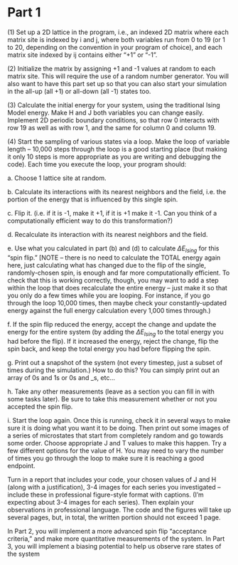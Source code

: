 # Part 1
(1) Set up a 2D lattice in the program, i.e., an indexed 2D matrix where each
matrix site is indexed by i and j, where both variables run from 0 to 19 (or 1
to 20, depending on the convention in your program of choice), and each
matrix site indexed by ij contains either “+1” or “-1”.

(2) Initialize the matrix by assigning +1 and -1 values at random to each matrix
site. This will require the use of a random number generator. You will also
want to have this part set up so that you can also start your simulation in the
all-up (all +1) or all-down (all -1) states too.

(3) Calculate the initial energy for your system, using the traditional Ising Model
energy. Make H and J both variables you can change easily. Implement 2D
periodic boundary conditions, so that row 0 interacts with row 19 as well as
with row 1, and the same for column 0 and column 19.

(4) Start the sampling of various states via a loop. Make the loop of variable
length – 10,000 steps through the loop is a good starting place (but making it
only 10 steps is more appropriate as you are writing and debugging the
code). Each time you execute the loop, your program should:

  a. Choose 1 lattice site at random.
  
  b. Calculate its interactions with its nearest neighbors and the field, i.e.
the portion of the energy that is influenced by this single spin.
  
  c. Flip it. (i.e. if it is -1, make it +1, if it is +1 make it -1. Can you think of
a computationally efficient way to do this transformation?)
  
  d. Recalculate its interaction with its nearest neighbors and the field.
  
  e. Use what you calculated in part (b) and (d) to calculate $`\Delta E_{Ising}`$ for this
“spin flip.” [NOTE – there is no need to calculate the TOTAL energy
again here, just calculating what has changed due to the flip of the
single, randomly-chosen spin, is enough and far more computationally
efficient. To check that this is working correctly, though, you may
want to add a step within the loop that does recalculate the entire
energy – just make it so that you only do a few times while you are
looping. For instance, if you go through the loop 10,000 times, then
maybe check your constantly-updated energy against the full energy
calculation every 1,000 times through.)
  
  f. If the spin flip reduced the energy, accept the change and update the
energy for the entire system (by adding the $`\Delta E_{Ising}`$ to the total energy
you had before the flip). If it increased the energy, reject the change,
flip the spin back, and keep the total energy you had before flipping
the spin.
  
  g. Print out a snapshot of the system (not every timestep, just a subset of
times during the simulation.) How to do this? You can simply print
out an array of 0s and 1s or 0s and _s, etc...
  
  h. Take any other measurements (leave as a section you can fill in with
some tasks later). Be sure to take this measurement whether or not
you accepted the spin flip.
  
  i. Start the loop again. Once this is running, check it in several ways to make sure it is doing what you want
it to be doing. Then print out some images of a series of microstates that start from
completely random and go towards some order. Choose appropriate J and T values
to make this happen. Try a few different options for the value of H. You may need
to vary the number of times you go through the loop to make sure it is reaching a
good endpoint.

Turn in a report that includes your code, your chosen values of J and H (along with
a justification), 3-4 images for each series you investigated – include these in
professional figure-style format with captions. (I’m expecting about 3-4 images for
each series). Then explain your observations in professional language. The code and
the figures will take up several pages, but, in total, the written portion should not
exceed 1 page.

In Part 2, you will implement a more advanced spin flip “acceptance criteria,” and
make more quantitative measurements of the system. In Part 3, you will implement
a biasing potential to help us observe rare states of the system
